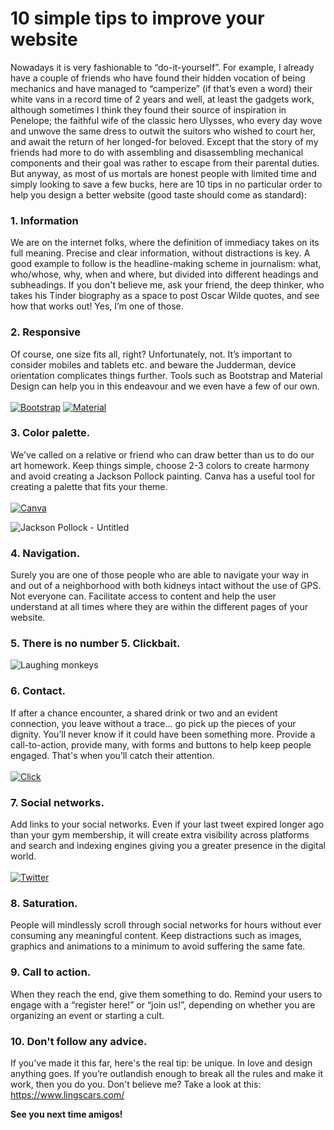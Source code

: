 # 10 simple tips to improve your website

Nowadays it is very fashionable to “do-it-yourself”. For example, I already have a couple of friends who have found their hidden vocation of being mechanics and have managed to “camperize” (if that’s even a word) their white vans in a record time of 2 years and well, at least the gadgets work, although sometimes I think they found their source of inspiration in Penelope; the faithful wife of the classic hero Ulysses, who every day wove and unwove the same dress to outwit the suitors who wished to court her, and await the return of her longed-for beloved. Except that the story of my friends had more to do with assembling and disassembling mechanical components and their goal was rather to escape from their parental duties. 
But anyway, as most of us mortals are honest people with limited time and simply looking to save a few bucks, here are 10 tips in no particular order to help you design a better website (good taste should come as standard): 

### 1. Information
We are on the internet folks, where the definition of immediacy takes on its full meaning. Precise and clear information, without distractions is key. A good example to follow is the headline-making scheme in journalism: what, who/whose, why, when and where, but divided into different headings and subheadings. If you don't believe me, ask your friend, the deep thinker, who takes his Tinder biography as a space to post Oscar Wilde quotes, and see how that works out! Yes, I’m one of those.

### 2. Responsive
Of course, one size fits all, right? Unfortunately, not. It’s important to consider mobiles and tablets etc. and beware the Judderman, device orientation complicates things further. Tools such as Bootstrap and Material Design can help you in this endeavour and we even have a few of our own.\
\
[![Bootstrap]][BootstrapLink] [![Material]][MaterialLink]

### 3. Color palette. 
We've called on a relative or friend who can draw better than us to do our art homework. Keep things simple, choose 2-3 colors to create harmony and avoid creating a Jackson Pollock painting. Canva has a useful tool for creating a palette that fits your theme.\
\
[![Canva]][CanvaLink]

![Jackson Pollock - Untitled](https://www.guggenheim.org/wp-content/uploads/1946/01/76.2553.147_ph_web-1.jpg)
[^1]: https://www.guggenheim.org/artwork/3477

### 4. Navigation. 
Surely you are one of those people who are able to navigate your way in and out of a neighborhood with both kidneys intact without the use of GPS. Not everyone can. Facilitate access to content and help the user understand at all times where they are within the different pages of your website.

### 5. There is no number 5. Clickbait.
![Laughing monkeys](https://media4.giphy.com/media/26tPo9rksWnfPo4HS/200.webp?cid=82a1493bi0h34zffclbevt0kdwjceozz96pt4e267uu8kvj5&ep=v1_gifs_trending&rid=200.webp&ct=g)

### 6. Contact. 
If after a chance encounter, a shared drink or two and an evident connection, you leave without a trace... go pick up the pieces of your dignity. You’ll never know if it could have been something more. Provide a call-to-action, provide many, with forms and buttons to help keep people engaged. That's when you’ll catch their attention.\
\
[![Click]][Link]

### 7. Social networks. 
Add links to your social networks. Even if your last tweet expired longer ago than your gym membership, it will create extra visibility across platforms and search and indexing engines giving you a greater presence in the digital world.\
\
[![Twitter]][TwitterLink]

### 8. Saturation. 
People will mindlessly scroll through social networks for hours without ever consuming any meaningful content. Keep distractions such as images, graphics and animations to a minimum to avoid suffering the same fate.

### 9. Call to action. 
When they reach the end, give them something to do. Remind your users to engage with a “register here!” or “join us!”, depending on whether you are organizing an event or starting a cult.

### 10. Don't follow any advice. 
If you've made it this far, here's the real tip: be unique. In love and design anything goes. If you’re outlandish enough to break all the rules and make it work, then you do you. Don't believe me? Take a look at this: https://www.lingscars.com/

**See you next time amigos!**

[Click]: https://img.shields.io/badge/Click%20to%20know%20more%20about%20us-5896d1?style=for-the-badge

[Link]: https://websy.io/

[Twitter]: https://img.shields.io/badge/Follow%20us-151515?style=for-the-badge&logo=X

[TwitterLink]: https://twitter.com/WebsyIO

[Bootstrap]: https://img.shields.io/badge/Bootstrap-f2f2f2?style=for-the-badge&logo=Bootstrap

[BootstrapLink]: https://getbootstrap.com

[Material]: https://img.shields.io/badge/Material%20Design-f2f2f2?style=for-the-badge&logo=Material%20Design

[MaterialLink]: https://m3.material.io/

[Canva]: https://img.shields.io/badge/Canva-f2f2f2?style=for-the-badge&logo=Canva

[CanvaLink]: https://www.canva.com/colors/color-palettes
